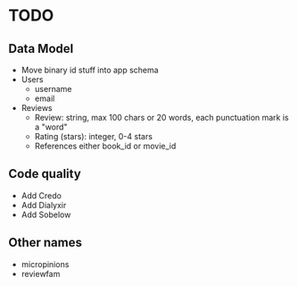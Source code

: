 # TODO

## Data Model
  - Move binary id stuff into app schema
  - Users
    - username
    - email
  - Reviews
    - Review: string, max 100 chars or 20 words, each punctuation mark is a "word"
    - Rating (stars): integer, 0-4 stars
    - References either book_id or movie_id

## Code quality
  - Add Credo
  - Add Dialyxir
  - Add Sobelow

## Other names
- micropinions
- reviewfam
